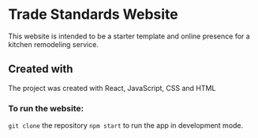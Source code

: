 # Trade Standards Website

This website is intended to be a starter template and online presence for a kitchen remodeling service.

## Created with

The project was created with React, JavaScript, CSS and HTML

### To run the website:

`git clone` the repository
`npm start` to run the app in development mode.